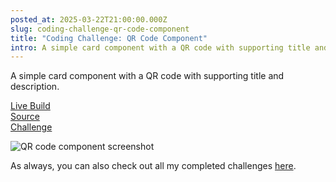 ```yaml
---
posted_at: 2025-03-22T21:00:00.000Z
slug: coding-challenge-qr-code-component
title: "Coding Challenge: QR Code Component"
intro: A simple card component with a QR code with supporting title and description.
---
```


A simple card component with a QR code with supporting title and description.

[Live Build](https://ls-challenges-qr-code-component.netlify.app)<br>
[Source](https://github.com/liamsnowdon/challenges/tree/master/packages/qr-code-component)<br>
[Challenge](https://www.frontendmentor.io/challenges/frontend-quiz-app-BE7xkzXQnU)

![QR code component screenshot](/images/posts/qr-code-component.jpeg)

As always, you can also check out all my completed challenges [here](https://challenges.liamsnowdon.uk).

